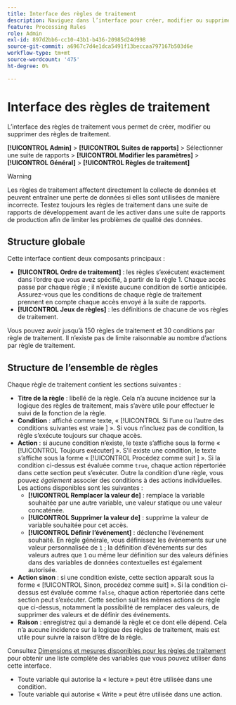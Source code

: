 ```yaml
---
title: Interface des règles de traitement
description: Naviguez dans l’interface pour créer, modifier ou supprimer des règles de traitement.
feature: Processing Rules
role: Admin
exl-id: 897d2bb6-cc10-43b1-b436-20985d24d998
source-git-commit: a6967c7d4e1dca5491f13beccaa797167b503d6e
workflow-type: tm+mt
source-wordcount: '475'
ht-degree: 0%

---
```


# Interface des règles de traitement

L’interface des règles de traitement vous permet de créer, modifier ou supprimer des règles de traitement.

**[!UICONTROL Admin]** > **[!UICONTROL Suites de rapports]** > Sélectionner une suite de rapports > **[!UICONTROL Modifier les paramètres]** > **[!UICONTROL Général]** > **[!UICONTROL Règles de traitement]**

>[!WARNING]
>
>Les règles de traitement affectent directement la collecte de données et peuvent entraîner une perte de données si elles sont utilisées de manière incorrecte. Testez toujours les règles de traitement dans une suite de rapports de développement avant de les activer dans une suite de rapports de production afin de limiter les problèmes de qualité des données.

## Structure globale

Cette interface contient deux composants principaux :

* **[!UICONTROL Ordre de traitement]** : les règles s’exécutent exactement dans l’ordre que vous avez spécifié, à partir de la règle 1. Chaque accès passe par chaque règle ; il n’existe aucune condition de sortie anticipée. Assurez-vous que les conditions de chaque règle de traitement prennent en compte chaque accès envoyé à la suite de rapports.
* **[!UICONTROL Jeux de règles]** : les définitions de chacune de vos règles de traitement.

Vous pouvez avoir jusqu’à 150 règles de traitement et 30 conditions par règle de traitement. Il n’existe pas de limite raisonnable au nombre d’actions par règle de traitement.

## Structure de l’ensemble de règles

Chaque règle de traitement contient les sections suivantes :

* **Titre de la règle** : libellé de la règle. Cela n’a aucune incidence sur la logique des règles de traitement, mais s’avère utile pour effectuer le suivi de la fonction de la règle.
* **Condition** : affiché comme texte, « [!UICONTROL  Si l’une ou l’autre des conditions suivantes est vraie ] ». Si vous n’incluez pas de condition, la règle s’exécute toujours sur chaque accès.
* **Action** : si aucune condition n’existe, le texte s’affiche sous la forme « [!UICONTROL Toujours exécuter] ». S’il existe une condition, le texte s’affiche sous la forme « [!UICONTROL Procédez comme suit ] ». Si la condition ci-dessus est évaluée comme `true`, chaque action répertoriée dans cette section peut s’exécuter. Outre la condition d’une règle, vous pouvez _également_ associer des conditions à des actions individuelles. Les actions disponibles sont les suivantes :
   * **[!UICONTROL Remplacer la valeur de]** : remplace la variable souhaitée par une autre variable, une valeur statique ou une valeur concaténée.
   * **[!UICONTROL Supprimer la valeur de]** : supprime la valeur de variable souhaitée pour cet accès.
   * **[!UICONTROL Définir l’événement]** : déclenche l’événement souhaité. En règle générale, vous définissez les événements sur une valeur personnalisée de `1` ; la définition d’événements sur des valeurs autres que `1` ou même leur définition sur des valeurs définies dans des variables de données contextuelles est également autorisée.
* **Action sinon** : si une condition existe, cette section apparaît sous la forme « [!UICONTROL Sinon, procédez comme suit] ». Si la condition ci-dessus est évaluée comme `false`, chaque action répertoriée dans cette section peut s’exécuter. Cette section suit les mêmes actions de règle que ci-dessus, notamment la possibilité de remplacer des valeurs, de supprimer des valeurs et de définir des événements.
* **Raison** : enregistrez qui a demandé la règle et ce dont elle dépend. Cela n’a aucune incidence sur la logique des règles de traitement, mais est utile pour suivre la raison d’être de la règle.

Consultez [Dimensions et mesures disponibles pour les règles de traitement](pr-variables.md) pour obtenir une liste complète des variables que vous pouvez utiliser dans cette interface.

* Toute variable qui autorise la « lecture » peut être utilisée dans une condition.
* Toute variable qui autorise « Write » peut être utilisée dans une action.
